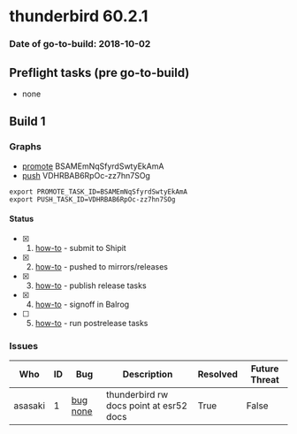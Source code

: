 # thunderbird 60.2.1

### Date of go-to-build: 2018-10-02

## Preflight tasks (pre go-to-build)
- none

## Build 1  

### Graphs
* [promote](https://tools.taskcluster.net/push-inspector/#/BSAMEmNqSfyrdSwtyEkAmA) BSAMEmNqSfyrdSwtyEkAmA
* [push](https://tools.taskcluster.net/push-inspector/#/VDHRBAB6RpOc-zz7hn7SOg) VDHRBAB6RpOc-zz7hn7SOg
```
export PROMOTE_TASK_ID=BSAMEmNqSfyrdSwtyEkAmA
export PUSH_TASK_ID=VDHRBAB6RpOc-zz7hn7SOg
```


#### Status
- [x] 1.  [how-to](https://wiki.mozilla.org/Release:Release_Automation_on_Mercurial:Starting_a_Release#Submit_to_Ship_It)  - submit to Shipit
- [x] 2.  [how-to](https://wiki.mozilla.org/Release:Release_Automation_on_Mercurial:Updates#Push_to_mirrors)  - pushed to mirrors/releases
- [x] 3.  [how-to](https://wiki.mozilla.org/Release:Release_Automation_on_Mercurial:Updates_through_Shipping#Publish_in_Balrog)  - publish release tasks
- [x] 4.  [how-to](https://github.com/mozilla-releng/releasewarrior-2.0/blob/master/docs/release-promotion/desktop/howto.md#obtain-sign-offs-for-changes)  - signoff in Balrog
- [ ] 5.  [how-to](https://wiki.mozilla.org/Release:Release_Automation_on_Mercurial:Updates_through_Shipping#Post-release_tasks)  - run postrelease tasks

### Issues
| Who                 | ID               | Bug                                                                 | Description                | Resolved                | Future Threat                |
| ------------------- | ---------------- | ------------------------------------------------------------------- | -------------------------- | ----------------------- | ---------------------------- |
| asasaki  | 1 | [bug none](https://bugzil.la/none)        | thunderbird rw docs point at esr52 docs | True | False |

